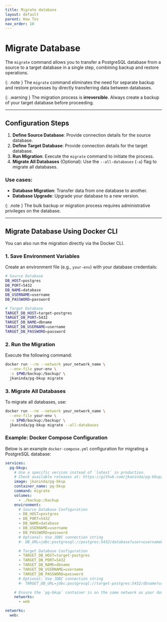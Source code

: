 ```yaml
---
title: Migrate database
layout: default
parent: How Tos
nav_order: 10
---
```


# Migrate Database

The `migrate` command allows you to transfer a PostgreSQL database from a source to a target database in a single step, combining backup and restore operations.

{: .note }
The `migrate` command eliminates the need for separate backup and restore processes by directly transferring data between databases.

{: .warning }
The migration process is **irreversible**. Always create a backup of your target database before proceeding.

---

## Configuration Steps

1. **Define Source Database**: Provide connection details for the source database.
2. **Define Target Database**: Provide connection details for the target database.
3. **Run Migration**: Execute the `migrate` command to initiate the process.
4. **Migrate All Databases** (Optional): Use the `--all-databases` (`-a`) flag to migrate all databases.

### Use cases:
- **Database Migration**: Transfer data from one database to another.
- **Database Upgrade**: Upgrade your database to a new version.

{: .note }
The bulk backup or migration process requires administrative privileges on the database.

---

## Migrate Database Using Docker CLI

You can also run the migration directly via the Docker CLI.

### 1. Save Environment Variables

Create an environment file (e.g., `your-env`) with your database credentials:

```bash
# Source Database
DB_HOST=postgres
DB_PORT=5432
DB_NAME=database
DB_USERNAME=username
DB_PASSWORD=password

# Target Database
TARGET_DB_HOST=target-postgres
TARGET_DB_PORT=5432
TARGET_DB_NAME=dbname
TARGET_DB_USERNAME=username
TARGET_DB_PASSWORD=password
```

### 2. Run the Migration

Execute the following command:

```bash
docker run --rm --network your_network_name \
  --env-file your-env \
  -v $PWD/backup:/backup/ \
  jkaninda/pg-bkup migrate
```

### 3. Migrate All Databases

To migrate all databases, use:

```bash
docker run --rm --network your_network_name \
  --env-file your-env \
  -v $PWD/backup:/backup/ \
  jkaninda/pg-bkup migrate --all-databases
```

### Example: Docker Compose Configuration

Below is an example `docker-compose.yml` configuration for migrating a PostgreSQL database:

```yaml
services:
  pg-bkup:
    # Use a specific version instead of `latest` in production.
    # Check available releases at: https://github.com/jkaninda/pg-bkup/releases
    image: jkaninda/pg-bkup
    container_name: pg-bkup
    command: migrate
    volumes:
      - ./backup:/backup
    environment:
      # Source Database Configuration
      - DB_HOST=postgres
      - DB_PORT=5432
      - DB_NAME=database
      - DB_USERNAME=username
      - DB_PASSWORD=password
      # Optional: Use JDBC connection string
      #- DB_URL=jdbc:postgresql://postgres:5432/database?user=username&password=password

      # Target Database Configuration
      - TARGET_DB_HOST=target-postgres
      - TARGET_DB_PORT=5432
      - TARGET_DB_NAME=dbname
      - TARGET_DB_USERNAME=username
      - TARGET_DB_PASSWORD=password
      # Optional: Use JDBC connection string
      #- TARGET_DB_URL=jdbc:postgresql://target-postgres:5432/dbname?user=username&password=password

    # Ensure the `pg-bkup` container is on the same network as your databases
    networks:
      - web

networks:
  web:
```
